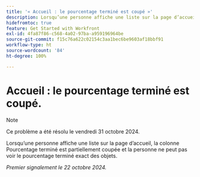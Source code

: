 ```yaml
---
title: '« Accueil : le pourcentage terminé est coupé »'
description: Lorsqu’une personne affiche une liste sur la page d’accueil, la colonne Pourcentage terminé est partiellement coupée et la personne ne peut pas voir le pourcentage terminé exact des objets.
hidefromtoc: true
feature: Get Started with Workfront
exl-id: 4fa87f86-c568-4a02-97ba-a959196964be
source-git-commit: f15c76a622c02154c3aa1bec6be9603af18bbf91
workflow-type: ht
source-wordcount: '84'
ht-degree: 100%

---
```


# Accueil : le pourcentage terminé est coupé.

>[!NOTE]
>
>Ce problème a été résolu le vendredi 31 octobre 2024.

Lorsqu’une personne affiche une liste sur la page d’accueil, la colonne Pourcentage terminé est partiellement coupée et la personne ne peut pas voir le pourcentage terminé exact des objets.

_Premier signalement le 22 octobre 2024._
